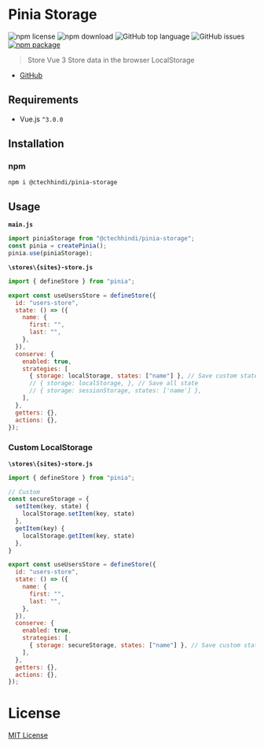 # Pinia Storage

![npm license](https://img.shields.io/npm/l/@ctechhindi/pinia-storage.svg)
![npm download](https://img.shields.io/npm/dm/@ctechhindi/pinia-storage.svg)
![GitHub top language](https://img.shields.io/github/languages/top/ctechhindi/pinia-storage.svg)
![GitHub issues](https://img.shields.io/github/issues/ctechhindi/pinia-storage.svg)
[![npm package](https://img.shields.io/npm/v/@ctechhindi/pinia-storage.svg)](https://www.npmjs.com/package/@ctechhindi/pinia-storage)

> Store Vue 3 Store data in the browser LocalStorage

- [GitHub](https://github.com/ctechhindi/Pinia-Storage)

## Requirements

- Vue.js `^3.0.0`

## Installation

### npm

```
npm i @ctechhindi/pinia-storage
```

## Usage

**`main.js`**

```js
import piniaStorage from "@ctechhindi/pinia-storage";
const pinia = createPinia();
pinia.use(piniaStorage);
```

**`\stores\{sites}-store.js`**

```js
import { defineStore } from "pinia";

export const useUsersStore = defineStore({
  id: "users-store",
  state: () => ({
    name: {
      first: "",
      last: "",
    },
  }),
  conserve: {
    enabled: true,
    strategies: [
      { storage: localStorage, states: ["name"] }, // Save custom state
      // { storage: localStorage, }, // Save all state
      // { storage: sessionStorage, states: ['name'] },
    ],
  },
  getters: {},
  actions: {},
});
```

### Custom LocalStorage

**`\stores\{sites}-store.js`**

```js
import { defineStore } from "pinia";

// Custom
const secureStorage = {
  setItem(key, state) {
    localStorage.setItem(key, state)
  },
  getItem(key) {
    localStorage.getItem(key, state)
  },
}

export const useUsersStore = defineStore({
  id: "users-store",
  state: () => ({
    name: {
      first: "",
      last: "",
    },
  }),
  conserve: {
    enabled: true,
    strategies: [
      { storage: secureStorage, states: ["name"] }, // Save custom state
    ],
  },
  getters: {},
  actions: {},
});
```

# License

[MIT License](https://opensource.org/licenses/MIT)
